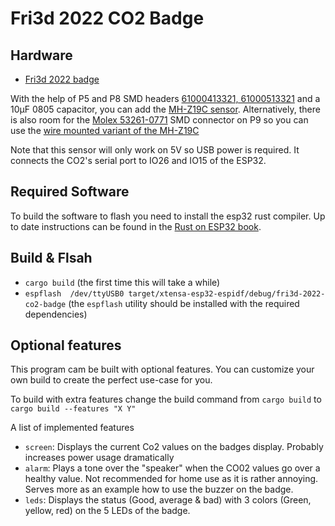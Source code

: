 # Fri3d 2022 CO2 Badge

## Hardware

* [Fri3d 2022 badge](https://github.com/Fri3dCamp/badge-2020)

With the help of P5 and P8 SMD headers [61000413321, 61000513321]( https://www.we-online.com/catalog/en/PHD_2_54_SMT_SOCKET_HEADER_6100XXXXX21) and a 10µF 0805 capacitor, you can add the [MH-Z19C sensor]( https://www.reichelt.com/be/nl/infrarood-co2-sensor-mh-z19c-pin-header-rm-2-54-co2-mh-z19c-ph-p297320.html). Alternatively, there is also room for the [Molex 
53261-0771](https://www.molex.com/molex/products/part-detail/pcb_headers/0532610771) SMD connector on P9 so you can use the [wire mounted variant of the MH-Z19C]( https://www.tinytronics.nl/shop/en/sensors/air/gas/winsen-mh-z19c-co2-sensor-with-cable)

Note that this sensor will only work on 5V so USB power is required. It connects the CO2's serial port to IO26 and IO15 of the ESP32.

## Required Software

To build the software to flash you need to install the esp32 rust compiler. Up to date instructions can be found in the [Rust on ESP32 book](https://esp-rs.github.io/book/dependencies/index.html).

## Build & Flsah

* `cargo build` (the first time this will take a while)
* `espflash  /dev/ttyUSB0 target/xtensa-esp32-espidf/debug/fri3d-2022-co2-badge` (the `espflash` utility should be installed with the required dependencies)

## Optional features

This program cam be built with optional features.
You can customize your own build to create the perfect use-case for you.

To build with extra features change the build command from `cargo build` to `cargo build --features "X Y"`

A list of implemented features

* `screen`: Displays the current Co2 values on the badges display. Probably increases power usage dramatically
* `alarm`: Plays a tone over the "speaker" when the CO02 values go over a healthy value. Not recommended for home use as it is rather annoying. Serves more as an example how to use the buzzer on the badge. 
* `leds`: Displays the status (Good, average & bad) with 3 colors (Green, yellow, red) on the 5 LEDs of the badge.